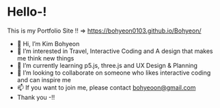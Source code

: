 # Hello-!
This is my Portfolio Site !! => https://bohyeon0103.github.io/Bohyeon/

- 👋 Hi, I’m Kim Bohyeon
- 👀 I’m interested in Travel, Interactive Coding and A design that makes me think new things
- 🌱 I’m currently learning p5.js, three.js and UX Design & Planning
- 💞️ I’m looking to collaborate on someone who likes interactive coding and can inspire me
- 📫 If you want to join me, please contact bohyeoon@gmail.com
- Thank you -!!

<!---
bohyeon0103/bohyeon0103 is a ✨ special ✨ repository because its `README.md` (this file) appears on your GitHub profile.
You can click the Preview link to take a look at your changes.
--->
